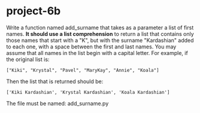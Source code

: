 # project-6b

Write a function named add_surname that takes as a parameter a list of first names.  **It should use a list comprehension** to return a list that contains only those names that start with a "K", but with the surname "Kardashian" added to each one, with a space between the first and last names.  You may assume that all names in the list begin with a capital letter.  For example, if the original list is:
```
["Kiki", "Krystal", "Pavel", "MaryKay", "Annie", "Koala"]
```
Then the list that is returned should be:
```
['Kiki Kardashian', 'Krystal Kardashian', 'Koala Kardashian']
```
The file must be named: add_surname.py
